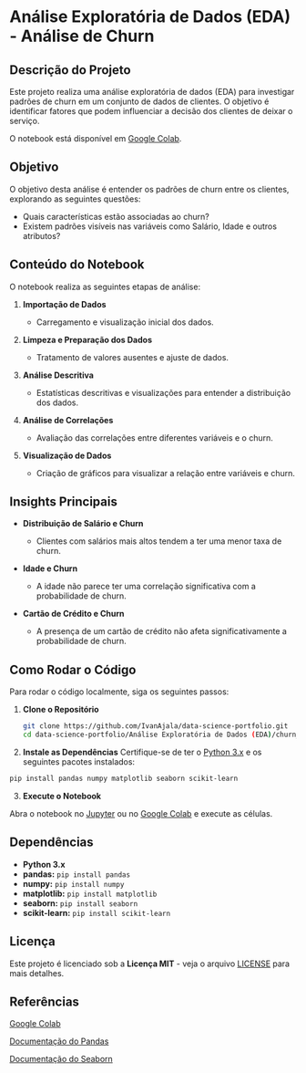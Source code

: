 # Análise Exploratória de Dados (EDA) - Análise de Churn

## Descrição do Projeto

Este projeto realiza uma análise exploratória de dados (EDA) para investigar padrões de churn em um conjunto de dados de clientes. O objetivo é identificar fatores que podem influenciar a decisão dos clientes de deixar o serviço.

O notebook está disponível em [Google Colab](https://colab.research.google.com/github/IvanAjala/data-science-portfolio/blob/main/An%C3%A1lise%20Explorat%C3%B3ria%20de%20Dados%20(EDA)/churn_analysis/notebooks/churn_analysis.ipynb).

## Objetivo

O objetivo desta análise é entender os padrões de churn entre os clientes, explorando as seguintes questões:
- Quais características estão associadas ao churn?
- Existem padrões visíveis nas variáveis como Salário, Idade e outros atributos?

## Conteúdo do Notebook

O notebook realiza as seguintes etapas de análise:

1. **Importação de Dados**
   - Carregamento e visualização inicial dos dados.

2. **Limpeza e Preparação dos Dados**
   - Tratamento de valores ausentes e ajuste de dados.

3. **Análise Descritiva**
   - Estatísticas descritivas e visualizações para entender a distribuição dos dados.

4. **Análise de Correlações**
   - Avaliação das correlações entre diferentes variáveis e o churn.

5. **Visualização de Dados**
   - Criação de gráficos para visualizar a relação entre variáveis e churn.

## Insights Principais

- **Distribuição de Salário e Churn**
  - Clientes com salários mais altos tendem a ter uma menor taxa de churn.
  
- **Idade e Churn**
  - A idade não parece ter uma correlação significativa com a probabilidade de churn.

- **Cartão de Crédito e Churn**
  - A presença de um cartão de crédito não afeta significativamente a probabilidade de churn.

## Como Rodar o Código

Para rodar o código localmente, siga os seguintes passos:

1. **Clone o Repositório**
   ```bash
   git clone https://github.com/IvanAjala/data-science-portfolio.git
   cd data-science-portfolio/Análise Exploratória de Dados (EDA)/churn_analysis/notebooks

2. **Instale as Dependências**
  Certifique-se de ter o [Python 3.x]() e os seguintes pacotes instalados:
```bash
pip install pandas numpy matplotlib seaborn scikit-learn
```
3. **Execute o Notebook**

Abra o notebook no [Jupyter]() ou no [Google Colab]() e execute as células.

## Dependências

  - **Python 3.x**
  - **pandas:** `pip install pandas`
  - **numpy:** `pip install numpy`
  - **matplotlib:** `pip install matplotlib`  
  - **seaborn:** `pip install seaborn`
  - **scikit-learn:** `pip install scikit-learn`

## Licença

Este projeto é licenciado sob a **Licença MIT** - veja o arquivo [LICENSE](https://github.com/IvanAjala/data-science-portfolio/blob/main/LICENSE) para mais detalhes.

## Referências

[Google Colab]()

[Documentação do Pandas]()

[Documentação do Seaborn]()
